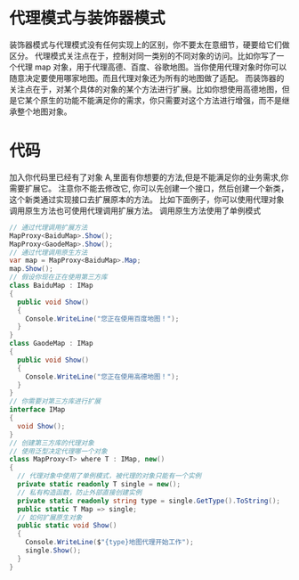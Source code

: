 # 代理模式与装饰器模式

装饰器模式与代理模式没有任何实现上的区别，你不要太在意细节，硬要给它们做区分。
代理模式关注点在于，控制对同一类别的不同对象的访问。比如你写了一个代理 map 对象，用于代理高德、百度、谷歌地图。当你使用代理对象时你可以随意决定要使用哪家地图。而且代理对象还为所有的地图做了适配。
而装饰器的关注点在于，对某个具体的对象的某个方法进行扩展。比如你想使用高德地图，但是它某个原生的功能不能满足你的需求，你只需要对这个方法进行增强，而不是继承整个地图对象。

# 代码

加入你代码里已经有了对象 A,里面有你想要的方法,但是不能满足你的业务需求,你需要扩展它。
注意你不能去修改它, 你可以先创建一个接口，然后创建一个新类，这个新类通过实现接口去扩展原本的方法。
比如下面例子，你可以使用代理对象调用原生方法也可使用代理调用扩展方法。
调用原生方法使用了单例模式

```cs
// 通过代理调用扩展方法
MapProxy<BaiduMap>.Show();
MapProxy<GaodeMap>.Show();
// 通过代理调用原生方法
var map = MapProxy<BaiduMap>.Map;
map.Show();
// 假设你现在正在使用第三方库
class BaiduMap : IMap
{
  public void Show()
  {
    Console.WriteLine("您正在使用百度地图！");
  }
}
class GaodeMap : IMap
{
  public void Show()
  {
    Console.WriteLine("您正在使用高德地图！");
  }
}
// 你需要对第三方库进行扩展
interface IMap
{
  void Show();
}
// 创建第三方库的代理对象
// 使用泛型决定代理哪一个对象
class MapProxy<T> where T : IMap, new()
{
  // 代理对象中使用了单例模式，被代理的对象只能有一个实例
  private static readonly T single = new();
  // 私有构造函数，防止外部直接创建实例
  private static readonly string type = single.GetType().ToString();
  public static T Map => single;
  // 如何扩展原生对象
  public static void Show()
  {
    Console.WriteLine($"{type}地图代理开始工作");
    single.Show();
  }
}


```
